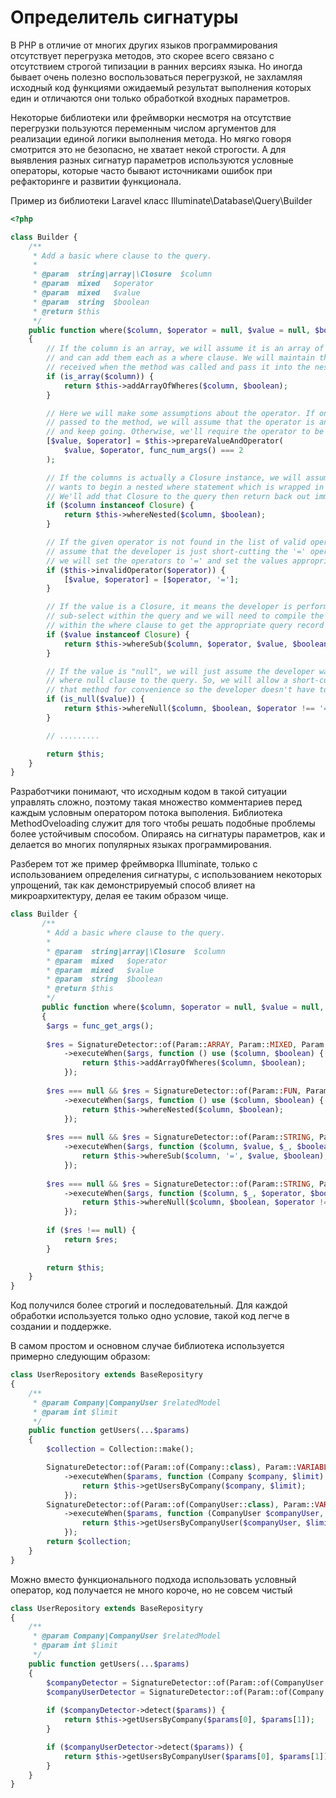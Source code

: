 
# Определитель сигнатуры

В PHP в отличие от многих других языков программирования отсутствует перегрузка методов, это скорее всего связано с отсутствием строгой типизации в ранних версиях языка. Но иногда бывает очень полезно воспользоваться перегрузкой, не захламляя исходный код функциями ожидаемый результат выполнения которых един и отличаются они только обработкой входных параметров.

Некоторые библиотеки или фреймворки несмотря на отсутствие перегрузки пользуются переменным числом аргументов для реализации единой логики выполнения метода. Но мягко говоря смотрится это не безопасно, не хватает некой строгости. А для выявления разных сигнатур параметров используются условные операторы, которые часто бывают источниками ошибок при рефакторинге и развитии функционала. 

Пример из библиотеки Laravel класс Illuminate\Database\Query\Builder
```php
<?php

class Builder {
    /**
     * Add a basic where clause to the query.
     *
     * @param  string|array|\Closure  $column
     * @param  mixed   $operator
     * @param  mixed   $value
     * @param  string  $boolean
     * @return $this
     */
    public function where($column, $operator = null, $value = null, $boolean = 'and')
    {
        // If the column is an array, we will assume it is an array of key-value pairs
        // and can add them each as a where clause. We will maintain the boolean we
        // received when the method was called and pass it into the nested where.
        if (is_array($column)) {
            return $this->addArrayOfWheres($column, $boolean);
        }

        // Here we will make some assumptions about the operator. If only 2 values are
        // passed to the method, we will assume that the operator is an equals sign
        // and keep going. Otherwise, we'll require the operator to be passed in.
        [$value, $operator] = $this->prepareValueAndOperator(
            $value, $operator, func_num_args() === 2
        );

        // If the columns is actually a Closure instance, we will assume the developer
        // wants to begin a nested where statement which is wrapped in parenthesis.
        // We'll add that Closure to the query then return back out immediately.
        if ($column instanceof Closure) {
            return $this->whereNested($column, $boolean);
        }

        // If the given operator is not found in the list of valid operators we will
        // assume that the developer is just short-cutting the '=' operators and
        // we will set the operators to '=' and set the values appropriately.
        if ($this->invalidOperator($operator)) {
            [$value, $operator] = [$operator, '='];
        }

        // If the value is a Closure, it means the developer is performing an entire
        // sub-select within the query and we will need to compile the sub-select
        // within the where clause to get the appropriate query record results.
        if ($value instanceof Closure) {
            return $this->whereSub($column, $operator, $value, $boolean);
        }

        // If the value is "null", we will just assume the developer wants to add a
        // where null clause to the query. So, we will allow a short-cut here to
        // that method for convenience so the developer doesn't have to check.
        if (is_null($value)) {
            return $this->whereNull($column, $boolean, $operator !== '=');
        }

        // .........

        return $this;
    }
}
```

Разработчики понимают, что исходным кодом в такой ситуации управлять сложно, поэтому такая множество комментариев перед каждым условным оператором потока выполения. Библиотека MethodOveloading служит для того чтобы решать подобные проблемы более устойчивым способом. Опираясь на сигнатуры параметров, как и делается во многих популярных языках программирования.

Разберем тот же пример фреймворка Illuminate, только с использованием определения сигнатуры, с использованием некоторых упрощений, так как демонстрируемый способ влияет на микроархитектуру, делая ее таким образом чище.
```php
class Builder {    
       /**
        * Add a basic where clause to the query.
        *
        * @param  string|array|\Closure  $column
        * @param  mixed   $operator
        * @param  mixed   $value
        * @param  string  $boolean
        * @return $this
        */
       public function where($column, $operator = null, $value = null, $boolean = 'and')
       {
        $args = func_get_args();
        
        $res = SignatureDetector::of(Param::ARRAY, Param::MIXED, Param::MIXED, Param::STRING)
            ->executeWhen($args, function () use ($column, $boolean) {
                return $this->addArrayOfWheres($column, $boolean);
            });
        
        $res === null && $res = SignatureDetector::of(Param::FUN, Param::MIXED, Param::MIXED, Param::STRING)
            ->executeWhen($args, function () use ($column, $boolean) {
                return $this->whereNested($column, $boolean);
            });
        
        $res === null && $res = SignatureDetector::of(Param::STRING, Param::FUN, Param::MIXED, Param::MIXED)
            ->executeWhen($args, function ($column, $value, $_, $boolean) use ($column, $boolean) {
                return $this->whereSub($column, '=', $value, $boolean);
            });
        
        $res === null && $res = SignatureDetector::of(Param::STRING, Param::NULL, Param::MIXED, Param::MIXED)
            ->executeWhen($args, function ($column, $_, $operator, $boolean) use ($column, $boolean) {
                return $this->whereNull($column, $boolean, $operator !== '=');
            });
   
        if ($res !== null) {
            return $res;
        }
        
        return $this;
    }
}

```

 Код получился более строгий и последовательный. Для каждой обработки используется только одно условие, такой код легче в создании и поддержке.
 
В самом простом и основном случае библиотека используется примерно следующим образом:

```php
class UserRepository extends BaseReposityry
{
    /**
     * @param Company|CompanyUser $relatedModel
     * @param int $limit
     */
    public function getUsers(...$params)
    {
        $collection = Collection::make();

        SignatureDetector::of(Param::of(Company::class), Param::VARIABLE_NUMBERS)
            ->executeWhen($params, function (Company $company, $limit) use ($collection) {
                return $this->getUsersByCompany($company, $limit);
            });
        SignatureDetector::of(Param::of(CompanyUser::class), Param::VARIABLE_NUMBERS)
            ->executeWhen($params, function (CompanyUser $companyUser, $limit) use ($collection) {
                return $this->getUsersByCompanyUser($companyUser, $limit);
            });
        return $collection;
    }
}
```

Можно вместо функционального подхода использовать условный оператор, код получается не много короче, но не совсем чистый

```php
class UserRepository extends BaseReposityry
{
    /**
     * @param Company|CompanyUser $relatedModel
     * @param int $limit
     */
    public function getUsers(...$params)
    {
        $companyDetector = SignatureDetector::of(Param::of(CompanyUser::class), Param::VARIABLE_NUMBERS);
        $companyUserDetector = SignatureDetector::of(Param::of(Company::class), Param::VARIABLE_NUMBERS);
        
        if ($companyDetector->detect($params)) {
            return $this->getUsersByCompany($params[0], $params[1]);
        }

        if ($companyUserDetector->detect($params)) {
            return $this->getUsersByCompanyUser($params[0], $params[1]);
        }
    }
}
```
